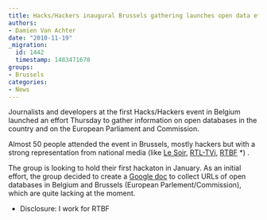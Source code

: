 ```yaml
---
title: Hacks/Hackers inaugural Brussels gathering launches open data effort
authors:
- Damien Van Achter
date: "2010-11-19"
_migration:
  id: 1442
  timestamp: 1483471678
groups:
- Brussels
categories:
- News
---
```


Journalists and developers at the first Hacks/Hackers event in Belgium launched an effort Thursday to gather information on open databases in the country and on the European Parliament and Commission.

Almost 50 people attended the event in Brussels, mostly hackers but with a strong representation from national media (like [Le Soir][1], [RTL-TVi][2], [RTBF][3] *) . 

The group is looking to hold their first hackaton in January. As an initial effort, the group decided to create a [Google doc][4] to collect URLs of open databases in Belgium and Brussels (European Parlement/Commission), which are quite lacking at the moment.

* Disclosure: I work for RTBF

 [1]: http://www.lesoir.be
 [2]: http://www.rtlinfo.be
 [3]: http://www.rtbf.be
 [4]: https://docs.google.com/document/d/1lWJL9bpo8r-saeHRBKexxyJO1FtGZIw-vHl2w01rpfc/edit?hl=fr